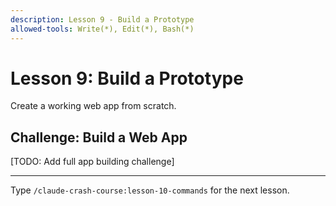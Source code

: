 ```yaml
---
description: Lesson 9 - Build a Prototype
allowed-tools: Write(*), Edit(*), Bash(*)
---
```


# Lesson 9: Build a Prototype

Create a working web app from scratch.

## Challenge: Build a Web App

[TODO: Add full app building challenge]

---

Type `/claude-crash-course:lesson-10-commands` for the next lesson.
